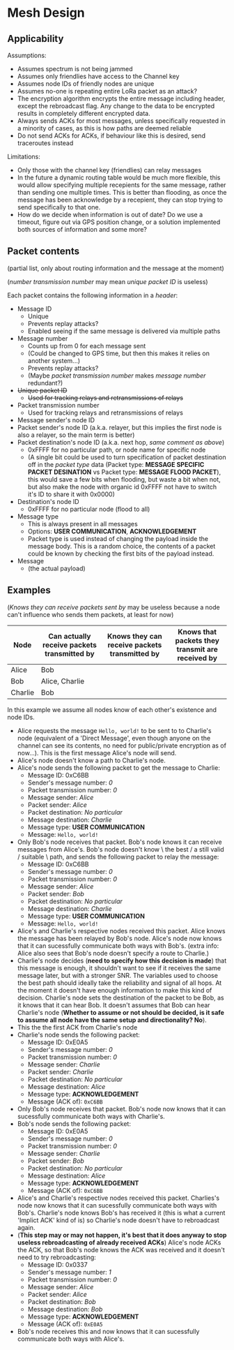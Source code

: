 # Mesh Design

## Applicability

Assumptions:
- Assumes spectrum is not being jammed
- Assumes only friendlies have access to the Channel key
- Assumes node IDs of friendly nodes are unique
- Assumes no-one is repeating entire LoRa packet as an attack?
- The encryption algorithm encrypts the entire message including header, except the rebroadcast flag. Any change to the data to be encrypted results in completely different encrypted data.
- Always sends ACKs for most messages, unless specifically requested in a minority of cases, as this is how paths are deemed reliable
- Do not send ACKs for ACKs, if behaviour like this is desired, send traceroutes instead

Limitations:
- Only those with the channel key (friendlies) can relay messages
- In the future a dynamic routing table would be much more flexible, this would allow specifying multiple recepients for the same message, rather than sending one multiple times. This is better than flooding, as once the message has been acknowledge by a recepient, they can stop trying to send specifically to that one.
- How do we decide when information is out of date? Do we use a timeout, figure out via GPS position change, or a solution implemented both sources of information and some more?

## Packet contents

(partial list, only about routing information and the message at the moment)

(_number transmission number_ may mean _unique packet ID_ is useless)

Each packet contains the following information in a _header_:
- Message ID
  - Unique
  - Prevents replay attacks?
  - Enabled seeing if the same message is delivered via multiple paths
- Message number
  - Counts up from 0 for each message sent
  - (Could be changed to GPS time, but then this makes it relies on another system...)
  - Prevents replay attacks?
  - (Maybe _packet transmission number_ makes _message number_ redundant?)
- ~~Unique packet ID~~
  - ~~Used for tracking relays and retransmissions of relays~~
- Packet transmission number
  - Used for tracking relays and retransmissions of relays
- Message sender's node ID
- Packet sender's node ID (a.k.a. relayer, but this implies the first node is also a relayer, so the main term is better)
- Packet destination's node ID (a.k.a. next hop, _same comment as above_)
  - 0xFFFF for no particular path, or node name for specific node
  - (A single bit could be used to turn specification of packet destination off in the _packet type_ data (Packet type: **MESSAGE SPECIFIC PACKET DESINATION** vs Packet type: **MESSAGE FLOOD PACKET**), this would save a few bits when flooding, but waste a bit when not, but also make the node with organic id 0xFFFF not have to switch it's ID to share it with 0x0000)
- Destination's node ID
  - 0xFFFF for no particular node (flood to all)
- Message type
  - This is always present in all messages
  - Options: **USER COMMUNICATION**, **ACKNOWLEDGEMENT**
  - Packet type is used instead of changing the payload inside the message body. This is a random choice, the contents of a packet could be known by checking the first bits of the payload instead.
- Message
  - (the actual payload)

## Examples

(_Knows they can receive packets sent by_ may be useless because a node can't influence who sends them packets, at least for now)

| Node | Can actually receive packets transmitted by | Knows they can receive packets transmitted by | Knows that packets they transmit are received by |
| - | - | - | - |
| Alice | Bob | | |
| Bob | Alice, Charlie | | |
| Charlie | Bob | | |

In this example we assume all nodes know of each other's existence and node IDs.

- Alice requests the message `Hello, world!` to be sent to to Charlie's node (equivalent of a 'Direct Message', even though anyone on the channel can see its contents, no need for public/private encryption as of now...). This is the first message Alice's node will send.
- Alice's node doesn't know a path to Charlie's node.
- Alice's node sends the following packet to get the message to Charlie:
  - Message ID: 0xC6BB
  - Sender's message number: _0_
  - Packet transmission number: _0_
  - Message sender: _Alice_
  - Packet sender: _Alice_
  - Packet destination: _No particular_
  - Message destination: _Charlie_
  - Message type: **USER COMMUNICATION**
  - Message: `Hello, world!`
- Only Bob's node receives that packet. Bob's node knows it can receive messages from Alice's. Bob's node doesn't know \ the best / a still valid / suitable \ path, and sends the following packet to relay the message:
  - Message ID: 0xC6BB
  - Sender's message number: _0_
  - Packet transmission number: _0_
  - Message sender: _Alice_
  - Packet sender: _Bob_
  - Packet destination: _No particular_
  - Message destination: _Charlie_
  - Message type: **USER COMMUNICATION**
  - Message: `Hello, world!`
- Alice's and Charlie's respective nodes received this packet. Alice knows the message has been relayed by Bob's node. Alice's node now knows that it can sucessfully communicate both ways with Bob's. (extra info: Alice also sees that Bob's node doesn't specify a route to Charlie.)
- Charlie's node decides (**need to specify how this decision is made**) that this message is enough, it shouldn't want to see if it receives the same message later, but with a stronger SNR. The variables used to choose the best path should ideally take the reliability and signal of all hops. At the moment it doesn't have enough information to make this kind of decision. Charlie's node sets the destination of the packet to be Bob, as it knows that it can hear Bob. It doesn't assumes that Bob can hear Charlie's node (**Whether to assume or not should be decided, is it safe to assume all node have the same setup and directionality? No**).
- This the the first ACK from Charlie's node
- Charlie's node sends the following packet:
  - Message ID: 0xE0A5
  - Sender's message number: _0_
  - Packet transmission number: _0_
  - Message sender: _Charlie_
  - Packet sender: _Charlie_
  - Packet destination: _No particular_
  - Message destination: _Alice_
  - Message type: **ACKNOWLEDGEMENT**
  - Message (ACK of): `0xC6BB`
- Only Bob's node receives that packet. Bob's node now knows that it can sucessfully communicate both ways with Charlie's.
- Bob's node sends the following packet:
  - Message ID: 0xE0A5
  - Sender's message number: _0_
  - Packet transmission number: _0_
  - Message sender: _Charlie_
  - Packet sender: _Bob_
  - Packet destination: _No particular_
  - Message destination: _Alice_
  - Message type: **ACKNOWLEDGEMENT**
  - Message (ACK of): `0xC6BB`
- Alice's and Charlie's respective nodes received this packet. Charlies's node now knows that it can sucessfully communicate both ways with Bob's. Charlie's node knows Bob's has received it (this is what a current 'Implict ACK' kind of is) so Charlie's node doesn't have to rebroadcast again.
- (**This step may or may not happen, it's best that it does anyway to stop useless rebroadcasting of already received ACKs**) Alice's node ACKs the ACK, so that Bob's node knows the ACK was received and it doesn't need to try rebroadcasting:
  - Message ID: 0x0337
  - Sender's message number: _1_
  - Packet transmission number: _0_
  - Message sender: _Alice_
  - Packet sender: _Alice_
  - Packet destination: _Bob_
  - Message destination: _Bob_
  - Message type: **ACKNOWLEDGEMENT**
  - Message (ACK of): `0xE0A5`
- Bob's node receives this and now knows that it can sucessfully communicate both ways with Alice's.
